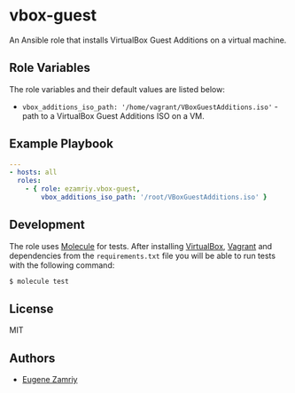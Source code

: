 # vbox-guest

An Ansible role that installs VirtualBox Guest Additions on a virtual machine.


## Role Variables

The role variables and their default values are listed below:

* `vbox_additions_iso_path: '/home/vagrant/VBoxGuestAdditions.iso'` -
  path to a VirtualBox Guest Additions ISO on a VM.


## Example Playbook

```yaml
---
- hosts: all
  roles:
    - { role: ezamriy.vbox-guest,
        vbox_additions_iso_path: '/root/VBoxGuestAdditions.iso' }
```


## Development

The role uses [Molecule](https://github.com/ansible-community/molecule) for
tests. After installing [VirtualBox](https://www.virtualbox.org/),
[Vagrant](https://www.vagrantup.com/) and dependencies from the
`requirements.txt` file you will be able to run tests with the following
command:

```sh
$ molecule test
```


## License

MIT


## Authors

* [Eugene Zamriy](https://github.com/ezamriy)
